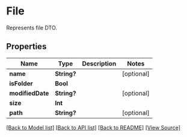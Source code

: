 # File
Represents file DTO.

## Properties
Name | Type | Description | Notes
------------ | ------------- | ------------- | -------------
**name** | **String?** |  | [optional]
**isFolder** | **Bool** |  | 
**modifiedDate** | **String?** |  | [optional]
**size** | **Int** |  | 
**path** | **String?** |  | [optional]

[[Back to Model list]](../README.md#documentation-for-models) [[Back to API list]](../README.md#documentation-for-api-endpoints) [[Back to README]](../README.md) [[View Source]](../src/models/File.ts)

